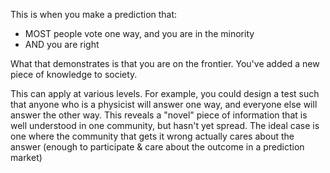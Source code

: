 This is when you make a prediction that:

- MOST people vote one way, and you are in the minority
- AND you are right

What that demonstrates is that you are on the frontier. You've added a new piece of knowledge to society. 

This can apply at various levels. For example, you could design a test such that anyone who is a physicist will answer one way, and everyone else will answer the other way. This reveals a "novel" piece of information that is well understood in one community, but hasn't yet spread. The ideal case is one where the community that gets it wrong actually cares about the answer (enough to participate & care about the outcome in a prediction market)